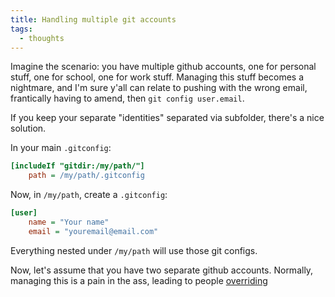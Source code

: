 ```yaml
---
title: Handling multiple git accounts
tags:
  - thoughts
---
```


Imagine the scenario: you have multiple github accounts, one for personal stuff, one for school, one for work stuff. Managing this stuff becomes a nightmare, and I'm sure y'all can relate to pushing with the wrong email, frantically having to amend, then `git config user.email`.

If you keep your separate "identities" separated via subfolder, there's a nice solution.

In your main `.gitconfig`:

```ini
[includeIf "gitdir:/my/path/"]
    path = /my/path/.gitconfig
```

Now, in `/my/path`, create a `.gitconfig`:

```ini
[user]
    name = "Your name"
    email = "youremail@email.com"
```

Everything nested under `/my/path` will use those git configs.

Now, let's assume that you have two separate github accounts. Normally, managing this is a pain in the ass, leading to people [overriding]()
